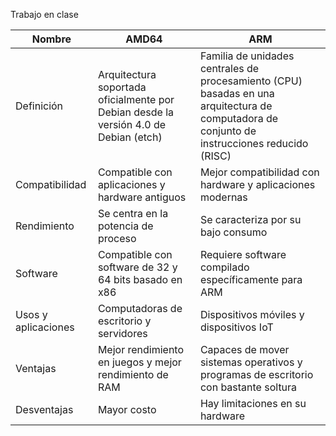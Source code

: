 Trabajo en clase


| Nombre              | AMD64                                                                                | ARM                                                                                                                                          |
| ------------------- | ------------------------------------------------------------------------------------ | -------------------------------------------------------------------------------------------------------------------------------------------- |
| Definición          | Arquitectura soportada oficialmente por Debian desde la versión 4.0 de Debian (etch) | Familia de unidades centrales de procesamiento (CPU) basadas en una arquitectura de computadora de conjunto de instrucciones reducido (RISC) |
| Compatibilidad      | Compatible con aplicaciones y hardware antiguos                                      | Mejor compatibilidad con hardware y aplicaciones modernas                                                                                    |
| Rendimiento         | Se centra en la potencia de proceso                                                  | Se caracteriza por su bajo consumo                                                                                                           |
| Software            | Compatible con software de 32 y 64 bits basado en x86                                | Requiere software compilado específicamente para ARM                                                                                         |
| Usos y aplicaciones | Computadoras de escritorio y servidores                                              | Dispositivos móviles y dispositivos IoT                                                                                                      |
| Ventajas            | Mejor rendimiento en juegos y mejor rendimiento de RAM                               | Capaces de mover sistemas operativos y programas de escritorio con bastante soltura                                                          |
| Desventajas         | Mayor costo                                                                          | Hay limitaciones en su hardware                                                                                                              |
